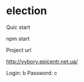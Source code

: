 # election
Quic start

npm start 

Project url

http://vybory.epicentr.net.ua/

Login:    b 
Password: c

